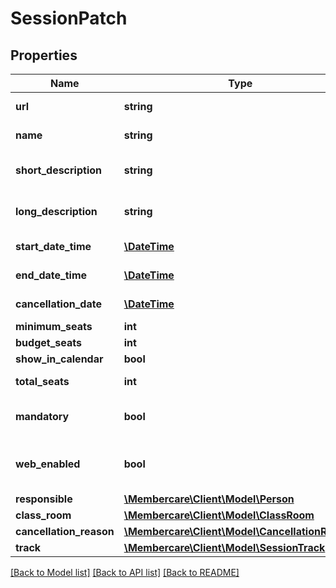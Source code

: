 # SessionPatch

## Properties
Name | Type | Description | Notes
------------ | ------------- | ------------- | -------------
**url** | **string** | The link to the current resource | [optional] 
**name** | **string** | The name of the session | [optional] 
**short_description** | **string** | Short description of the session as html. | [optional] 
**long_description** | **string** | Long description of the session as html. | [optional] 
**start_date_time** | [**\DateTime**](\DateTime.md) | The start datetime of the session. | [optional] 
**end_date_time** | [**\DateTime**](\DateTime.md) | The end datetime of the session. | [optional] 
**cancellation_date** | [**\DateTime**](\DateTime.md) | When was it cancelled | [optional] 
**minimum_seats** | **int** | MinParticipants | [optional] 
**budget_seats** | **int** | BudgetParticipants | [optional] 
**show_in_calendar** | **bool** | ShowInCalendar | [optional] 
**total_seats** | **int** | Total number of seats | [optional] 
**mandatory** | **bool** | Indicates whether or not the Session is mandatory. | [optional] 
**web_enabled** | **bool** | Indicates whether or not this session should be shown on web | [optional] 
**responsible** | [**\Membercare\Client\Model\Person**](Person.md) |  | [optional] 
**class_room** | [**\Membercare\Client\Model\ClassRoom**](ClassRoom.md) |  | [optional] 
**cancellation_reason** | [**\Membercare\Client\Model\CancellationReason**](CancellationReason.md) |  | [optional] 
**track** | [**\Membercare\Client\Model\SessionTrack**](SessionTrack.md) |  | [optional] 

[[Back to Model list]](../../README.md#documentation-for-models) [[Back to API list]](../../README.md#documentation-for-api-endpoints) [[Back to README]](../../README.md)

